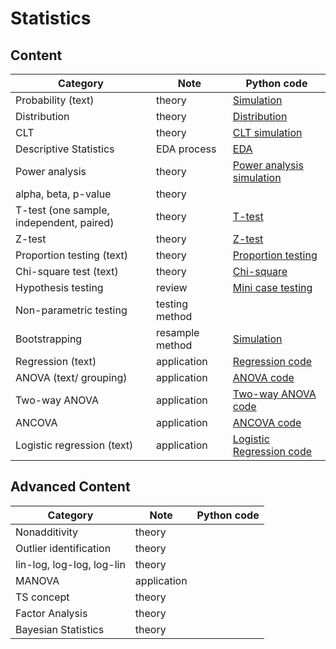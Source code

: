 # Statistics
## Content

| Category | Note | Python code                                                   |
| ----- | -------- | ------------------------------------------------------------ | 
| Probability (text)| theory  | [Simulation](https://colab.research.google.com/drive/1GNX9iPuXftN23UKhTaDd24zzKNArnAlg#scrollTo=B_lH0Rm_kIWs) |
| Distribution | theory  | [Distribution](https://colab.research.google.com/drive/1MnTBlZ7mPCKjx7hosv_KT8N9DRte32cy) |
| CLT | theory  | [CLT simulation](https://colab.research.google.com/drive/1o_aSTl96jkCshfYoQeuy7tkA3sWS-teG) |
| Descriptive Statistics | EDA process  |  [EDA](https://colab.research.google.com/drive/1dxSbBy__6uy3wzZ4t9URFClR92Lxz-1E#scrollTo=PJTSlvuF0DA7)|
| Power analysis | theory | [Power analysis simulation](https://colab.research.google.com/drive/1b_K8FPWl27wTTtLHYQZ50QvtDm4k_8Dv) |
| alpha, beta, p-value | theory |  |
| T-test (one sample, independent, paired) | theory | [T-test](https://colab.research.google.com/drive/1SZvx4nHuULazkCWNYycUTszFdFPkDFSS) |
| Z-test | theory  |[Z-test](https://colab.research.google.com/drive/1o8fpexDruEhbXjSQNkaUqDtWDt_ezxmL) |
| Proportion testing (text) | theory  | [Proportion testing](https://colab.research.google.com/drive/1NEHbol6g2grbMWlDG4h68TaRdqIO8Luc)|
| Chi-square test (text) | theory  |[Chi-square](https://colab.research.google.com/drive/1thMwOKvFGyaBcw-Ujq7lYIvRRDRpnaol) |
| Hypothesis testing | review  |[Mini case testing](https://colab.research.google.com/drive/1d6KMfNWzYiCR0HkrW6-NVs5J5PNtJlUe) |
| Non-parametric testing | testing method  | |
| Bootstrapping | resample method  | [Simulation](https://colab.research.google.com/drive/1VJRvCmYkABLLlfaKmPqqgyVw8MUvn3Cn)|
| Regression (text) | application  | [Regression code](https://colab.research.google.com/drive/1aQomsT8lsZHZBYgVu_1ICJJ6wnMiwWav) |
| ANOVA (text/ grouping) | application  | [ANOVA code](https://colab.research.google.com/drive/1gbyqXUwtKqV9wk3c2msG2F5EKnavN2Hf) |
| Two-way ANOVA | application  |[Two-way ANOVA code](https://colab.research.google.com/drive/1P9iltCloubv-A68cfh07oPySIe2-R6IW)  |
| ANCOVA | application  | [ANCOVA code](https://colab.research.google.com/drive/1ILsXGL0Bj6rydhkJQPwbSZ64Wap3YPng) |
| Logistic regression (text) | application  | [Logistic Regression code](https://colab.research.google.com/drive/1jgHA00LzNWFPtA94Sb00x2lq3LBrPYFp) |

## Advanced Content

| Category | Note | Python code                                                   |
| ----- | -------- | ------------------------------------------------------------ | 
| Nonadditivity | theory  |  |
| Outlier identification | theory  |  |
| lin-log, log-log, log-lin | theory  |  |
| MANOVA | application  |  |
| TS concept | theory |  |
| Factor Analysis | theory  |  |
| Bayesian Statistics | theory  |  |


